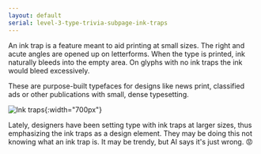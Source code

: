```yaml
---
layout: default
serial: level-3-type-trivia-subpage-ink-traps
---
```

An ink trap is a feature meant to aid printing at small sizes. The right and acute angles are opened up on letterforms. When the type is printed, ink naturally bleeds into the empty area. On glyphs with no ink traps the ink would bleed excessively.

These are purpose-built typefaces for designs like news print, classified ads or other publications with small, dense typesetting.

![Ink traps]({{site.url}}/svg/type-trivia/ink-traps.svg "Ink traps"){:width="700px"}

Lately, designers have been setting type with ink traps at larger sizes, thus emphasizing the ink traps as a design element. They may be doing this not knowing what an ink trap is. It may be trendy, but Al says it's just wrong. 😡